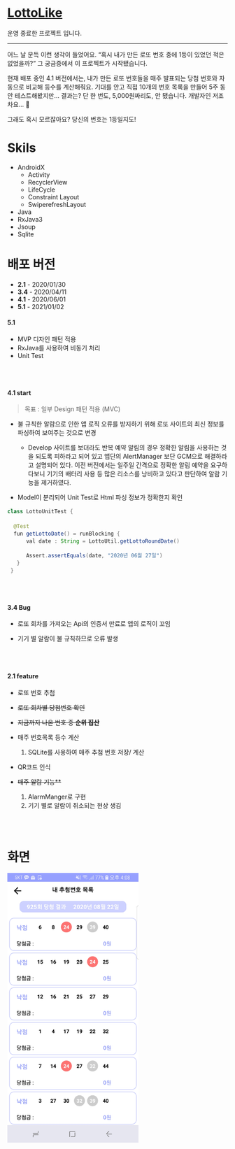 # [LottoLike](https://play.google.com/store/apps/details?id=com.lottolike.jaery.Lotto)

운영 종료한 프로젝트 입니다.

---

어느 날 문득 이런 생각이 들었어요.
“혹시 내가 만든 로또 번호 중에 1등이 있었던 적은 없었을까?”
그 궁금증에서 이 프로젝트가 시작됐습니다.

현재 배포 중인 4.1 버전에서는, 내가 만든 로또 번호들을 매주 발표되는 당첨 번호와 자동으로 비교해 등수를 계산해줘요.
기대를 안고 직접 10개의 번호 목록을 만들어 5주 동안 테스트해봤지만...
결과는?
단 한 번도, 5,000원짜리도, 안 됐습니다.
개발자인 저조차요... 🥲

그래도 혹시 모르잖아요?
당신의 번호는 1등일지도!

# Skils

- AndroidX
  - Activity
  - RecyclerView
  - LifeCycle
  - Constraint Layout
  - SwiperefreshLayout
- Java
- RxJava3
- Jsoup
- Sqlite

# 배포 버전 
 * **2.1**  -  2020/01/30
 * **3.4**  -  2020/04/11
 * **4.1**  -  2020/06/01
 * **5.1**  -  2021/01/02

#### 5.1

- MVP 디자인 패턴 적용
- RxJava를 사용하여 비동기 처리
- Unit Test

<br></br>
#### 4.1 start
  > 목표 : 일부 Design 패턴 적용 (MVC)

  * 불 규칙한 알람으로 인한 앱 로직 오류를 방지하기 위해 로또 사이트의 최신 정보를 파싱하여 보여주는 것으로 변경
    - Develop 사이트를 보더라도 반복 예약 알림의 경우 정확한 알림을 사용하는 것을 되도록 피하라고 되어 있고 앱단의 AlertManager 보단 GCM으로 해결하라고 설명되어 있다. 이전 버전에서는 일주일 간격으로 정확한 알림 예약을 요구하다보니 기기의 배터리 사용 등 많은 리소스를 낭비하고 있다고 판단하여 알람 기능을 제거하였다.
  
  * Model이 분리되어 Unit Test로 Html 파싱 정보가 정확한지 확인
  
  ```java
  class LottoUnitTest {

    @Test
    fun getLottoDate() = runBlocking {
        val date : String = LottoUtil.getLottoRoundDate()

        Assert.assertEquals(date, "2020년 06월 27일")
     }
   }
  ```

<br></br>

#### 3.4 Bug

  * 로또 회차를 가져오는 Api의 인증서 만료로 앱의 로직이 꼬임
  
  * 기기 별 알람이 불 규칙하므로 오류 발생
  

<br></br>

#### 2.1 feature

  * 로또 번호 추첨
  
  * ~~로또 회차별 당첨번호 확인~~
  
  * ~~지금까지 나온 번호 중 **순위 집산**~~
  
  * 매주 번호목록 등수 계산
     1. SQLite를 사용하여 매주 추첨 번호 저장/ 계산
 
  * QR코드 인식
  
  * ~~매주 알람 기능**~~
     1. AlarmManger로 구현
     2. 기기 별로 알람이 취소되는 현상 생김
    
  
<br></br>

# 화면

<img src="images/lottoLike.jpg" width=300>
  
